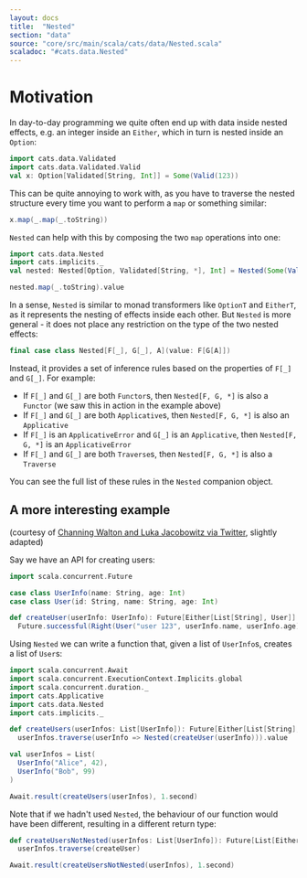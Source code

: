 ```yaml
---
layout: docs
title:  "Nested"
section: "data"
source: "core/src/main/scala/cats/data/Nested.scala"
scaladoc: "#cats.data.Nested"
---
```


# Motivation

In day-to-day programming we quite often end up with data inside nested
effects, e.g. an integer inside an `Either`, which in turn is nested inside
an `Option`:

```scala mdoc:silent
import cats.data.Validated
import cats.data.Validated.Valid
val x: Option[Validated[String, Int]] = Some(Valid(123))
```

This can be quite annoying to work with, as you have to traverse the nested
structure every time you want to perform a `map` or something similar:

```scala mdoc
x.map(_.map(_.toString))
```

`Nested` can help with this by composing the two `map` operations into one:

```scala mdoc:silent
import cats.data.Nested
import cats.implicits._
val nested: Nested[Option, Validated[String, *], Int] = Nested(Some(Valid(123)))
```

```scala mdoc
nested.map(_.toString).value
```

In a sense, `Nested` is similar to monad transformers like `OptionT` and
`EitherT`, as it represents the nesting of effects inside each other. But
`Nested` is more general - it does not place any restriction on the type of the
two nested effects:

```scala
final case class Nested[F[_], G[_], A](value: F[G[A]])
```

Instead, it provides a set of inference rules based on the properties of `F[_]`
and `G[_]`. For example:

* If `F[_]` and `G[_]` are both `Functor`s, then `Nested[F, G, *]` is also a
    `Functor` (we saw this in action in the example above)
* If `F[_]` and `G[_]` are both `Applicative`s, then `Nested[F, G, *]` is also an
    `Applicative`
* If `F[_]` is an `ApplicativeError` and `G[_]` is an `Applicative`, then
    `Nested[F, G, *]` is an `ApplicativeError`
* If `F[_]` and `G[_]` are both `Traverse`s, then `Nested[F, G, *]` is also a
    `Traverse`

You can see the full list of these rules in the `Nested` companion object.

## A more interesting example

(courtesy of [Channing Walton and Luka Jacobowitz via
Twitter](https://twitter.com/LukaJacobowitz/status/1017355319473786880),
slightly adapted)

Say we have an API for creating users:

```scala mdoc:silent
import scala.concurrent.Future

case class UserInfo(name: String, age: Int)
case class User(id: String, name: String, age: Int)

def createUser(userInfo: UserInfo): Future[Either[List[String], User]] =
  Future.successful(Right(User("user 123", userInfo.name, userInfo.age)))
```

Using `Nested` we can write a function that, given a list of `UserInfo`s,
creates a list of `User`s:

```scala mdoc:silent
import scala.concurrent.Await
import scala.concurrent.ExecutionContext.Implicits.global
import scala.concurrent.duration._
import cats.Applicative
import cats.data.Nested
import cats.implicits._

def createUsers(userInfos: List[UserInfo]): Future[Either[List[String], List[User]]] =
  userInfos.traverse(userInfo => Nested(createUser(userInfo))).value

val userInfos = List(
  UserInfo("Alice", 42),
  UserInfo("Bob", 99)
)
```

```scala mdoc
Await.result(createUsers(userInfos), 1.second)
```

Note that if we hadn't used `Nested`, the behaviour of our function would have
been different, resulting in a different return type:

```scala mdoc:silent
def createUsersNotNested(userInfos: List[UserInfo]): Future[List[Either[List[String], User]]] =
  userInfos.traverse(createUser)
```

```scala mdoc
Await.result(createUsersNotNested(userInfos), 1.second)
```
